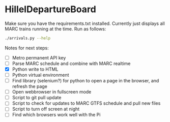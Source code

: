 # HillelDepartureBoard
Make sure you have the requirements.txt installed.
Currently just displays all MARC trains running at the time. Run as follows:
```bash
./arrivals.py --help
```

Notes for next steps:
- [ ] Metro permanent API key
- [ ] Parse MARC schedule and combine with MARC realtime
- [x] Python write to HTML
- [ ] Python virtual environment
- [ ] Find library (selenium?) for python to open a page in the browser, and refresh the page
- [ ] Open webbrowser in fullscreen mode
- [ ] Script to git pull update
- [ ] Script to check for updates to MARC GTFS schedule and pull new files
- [ ] Script to turn off screen at night
- [ ] Find which browsers work well with the Pi
